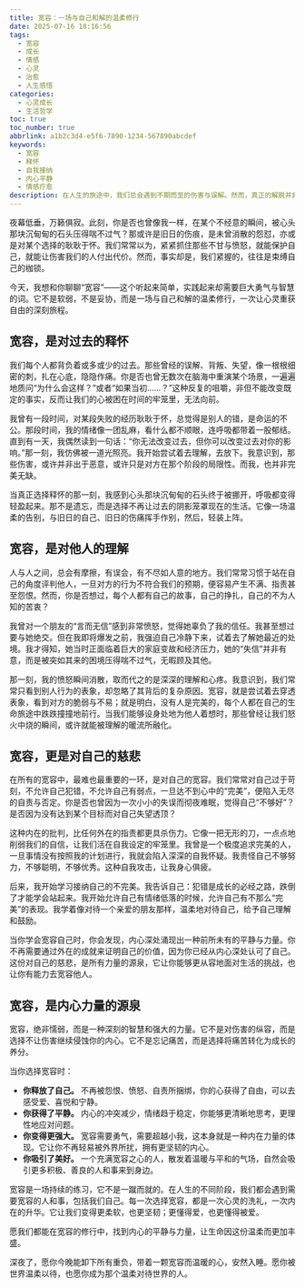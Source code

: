 ```yaml
---
title: 宽容：一场与自己和解的温柔修行
date: 2025-07-16 18:16:56
tags:
  - 宽容
  - 成长
  - 情感
  - 心灵
  - 治愈
  - 人生感悟
categories:
  - 心灵成长
  - 生活哲学
toc: true
toc_number: true
abbrlink: a1b2c3d4-e5f6-7890-1234-567890abcdef
keywords:
  - 宽容
  - 释怀
  - 自我接纳
  - 内心平静
  - 情感疗愈
description: 在人生的旅途中，我们总会遇到不期而至的伤害与误解。然而，真正的解脱并非逃避，而是选择宽容。这不仅是对他人的释怀，更是对过往的放下，以及对自我最深沉的慈悲。本文将带你走进宽容的内心世界，感受它如何化解心结，滋养灵魂，最终成为我们内心最强大的力量。
---
```


夜幕低垂，万籁俱寂。此刻，你是否也曾像我一样，在某个不经意的瞬间，被心头那块沉甸甸的石头压得喘不过气？那或许是旧日的伤痕，是未曾消散的怨怼，亦或是对某个选择的耿耿于怀。我们常常以为，紧紧抓住那些不甘与愤怒，就能保护自己，就能让伤害我们的人付出代价。然而，事实却是，我们紧握的，往往是束缚自己的枷锁。

今天，我想和你聊聊“宽容”——这个听起来简单，实践起来却需要巨大勇气与智慧的词。它不是软弱，不是妥协，而是一场与自己和解的温柔修行，一次让心灵重获自由的深刻旅程。

## 宽容，是对过去的释怀

我们每个人都背负着或多或少的过去。那些曾经的误解、背叛、失望，像一根根细密的刺，扎在心底，隐隐作痛。你是否也曾无数次在脑海中重演某个场景，一遍遍地质问“为什么会这样？”或者“如果当初……？”这种反复的咀嚼，非但不能改变既定的事实，反而让我们的心被困在时间的牢笼里，无法向前。

我曾有一段时间，对某段失败的经历耿耿于怀，总觉得是别人的错，是命运的不公。那段时间，我的情绪像一团乱麻，看什么都不顺眼，连呼吸都带着一股郁结。直到有一天，我偶然读到一句话：“你无法改变过去，但你可以改变过去对你的影响。”那一刻，我仿佛被一道光照亮。我开始尝试着去理解，去放下。我意识到，那些伤害，或许并非出于恶意，或许只是对方在那个阶段的局限性。而我，也并非完美无缺。

当真正选择释怀的那一刻，我感到心头那块沉甸甸的石头终于被挪开，呼吸都变得轻盈起来。那不是遗忘，而是选择不再让过去的阴影笼罩现在的生活。它像一场温柔的告别，与旧日的自己、旧日的伤痛挥手作别，然后，轻装上阵。

## 宽容，是对他人的理解

人与人之间，总会有摩擦，有误会，有不尽如人意的地方。我们常常习惯于站在自己的角度评判他人，一旦对方的行为不符合我们的预期，便容易产生不满、指责甚至怨恨。然而，你是否想过，每个人都有自己的故事，自己的挣扎，自己的不为人知的苦衷？

我曾对一个朋友的“言而无信”感到非常愤怒，觉得她辜负了我的信任。我甚至想过要与她绝交。但在我即将爆发之前，我强迫自己冷静下来，试着去了解她最近的处境。我才得知，她当时正面临着巨大的家庭变故和经济压力，她的“失信”并非有意，而是被突如其来的困境压得喘不过气，无暇顾及其他。

那一刻，我的愤怒瞬间消散，取而代之的是深深的理解和心疼。我意识到，我们常常只看到别人行为的表象，却忽略了其背后的复杂原因。宽容，就是尝试着去穿透表象，看到对方的脆弱与不易；就是明白，没有人是完美的，每个人都在自己的生命旅途中跌跌撞撞地前行。当我们能够设身处地为他人着想时，那些曾经让我们怒火中烧的瞬间，或许就能被理解的暖流所融化。

## 宽容，更是对自己的慈悲

在所有的宽容中，最难也最重要的一环，是对自己的宽容。我们常常对自己过于苛刻，不允许自己犯错，不允许自己有弱点，一旦达不到心中的“完美”，便陷入无尽的自责与否定。你是否也曾因为一次小小的失误而彻夜难眠，觉得自己“不够好”？是否因为没有达到某个目标而对自己失望透顶？

这种内在的批判，比任何外在的指责都更具杀伤力。它像一把无形的刀，一点点地削弱我们的自信，让我们活在自我设定的牢笼里。我曾是一个极度追求完美的人，一旦事情没有按照我的计划进行，我就会陷入深深的自我怀疑。我责怪自己不够努力，不够聪明，不够优秀。这种自我攻击，让我身心俱疲。

后来，我开始学习接纳自己的不完美。我告诉自己：犯错是成长的必经之路，跌倒了才能学会站起来。我开始允许自己有情绪低落的时候，允许自己有不那么“完美”的表现。我学着像对待一个亲爱的朋友那样，温柔地对待自己，给予自己理解和鼓励。

当你学会宽容自己时，你会发现，内心深处涌现出一种前所未有的平静与力量。你不再需要通过外在的成就来证明自己的价值，因为你已经从内心深处认可了自己。这份对自己的慈悲，是所有力量的源泉，它让你能够更从容地面对生活的挑战，也让你有能力去宽容他人。

## 宽容，是内心力量的源泉

宽容，绝非懦弱，而是一种深刻的智慧和强大的力量。它不是对伤害的纵容，而是选择不让伤害继续侵蚀你的内心。它不是忘记痛苦，而是选择将痛苦转化为成长的养分。

当你选择宽容时：
*   **你释放了自己。** 不再被怨恨、愤怒、自责所捆绑，你的心获得了自由，可以去感受爱、喜悦和宁静。
*   **你获得了平静。** 内心的冲突减少，情绪趋于稳定，你能够更清晰地思考，更理性地应对问题。
*   **你变得更强大。** 宽容需要勇气，需要超越小我，这本身就是一种内在力量的体现。它让你不再轻易被外界所扰，拥有更坚韧的内心。
*   **你吸引了美好。** 一个充满宽容之心的人，散发着温暖与平和的气场，自然会吸引更多积极、善良的人和事来到身边。

宽容是一场持续的练习，它不是一蹴而就的。在人生的不同阶段，我们都会遇到需要宽容的人和事，包括我们自己。每一次选择宽容，都是一次心灵的洗礼，一次内在的升华。它让我们变得更柔软，也更坚韧；更懂得爱，也更懂得被爱。

愿我们都能在宽容的修行中，找到内心的平静与力量，让生命因这份温柔而更加丰盛。

深夜了，愿你今晚能卸下所有重负，带着一颗宽容而温暖的心，安然入睡。愿你被世界温柔以待，也愿你成为那个温柔对待世界的人。